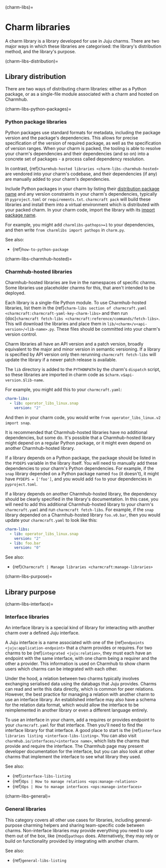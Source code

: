 (charm-libs)=
# Charm libraries

A charm library is a library developed for use in Juju charms. There are two major ways in which these libraries are categorised: the library's distribution method, and the library's purpose.

(charm-libs-distribution)=
## Library distribution

There are two ways of distributing charm libraries: either as a Python package, or as a single-file module associated with a charm and hosted on Charmhub.

(charm-libs-python-packages)=
### Python package libraries

Python packages use standard formats for metadata, including the package version and the package's dependencies. This allows for precise specification of the version of required package, as well as the specification of version ranges. When your charm is packed, the tooling is able to resolve your charm's dependencies and their dependencies (and so on) into a concrete set of packages - a process called dependency resolution.

In contrast, {ref}`Charmhub-hosted libraries <charm-libs-charmhub-hosted>` are vendored into your charm's codebase, and their dependencies (if any) are manually added to your charm's dependencies.

Include Python packages in your charm by listing their [distribution package name](https://packaging.python.org/en/latest/discussions/distribution-package-vs-import-package/#what-s-a-distribution-package) and any version constraints in your charm's dependencies, typically in `pyproject.toml` or `requirements.txt`. `charmcraft pack` will build these libraries and install them into a virtual environment which is distributed with your packed charm. In your charm code, import the library with its [import package name](https://packaging.python.org/en/latest/discussions/distribution-package-vs-import-package/#what-s-an-import-package).

For example, you might add `charmlibs-pathops>=1` to your dependencies, and then write `from charmlibs import pathops` in `charm.py`.

See also:

- {ref}`how-to-python-package`

(charm-libs-charmhub-hosted)=
### Charmhub-hosted libraries

Charmhub-hosted libraries are live in the namespaces of specific charms. Some libraries use placeholder charms for this, that aren't intended to be deployed.

Each library is a single-file Python module. To use Charmhub-hosted libraries, list them in the {ref}`charm-libs section of charmcraft.yaml <charmcraft:charmcraft-yaml-key-charm-libs>` and then run {doc}`charmcraft fetch-libs <charmcraft:reference/commands/fetch-libs>`. This will download the libraries and place them in `lib/<charm>/v<api-version>/<lib-name>.py`. These files should be committed into your charm's version control.

Charm libraries all have an API version and a patch version, broadly equivalent to the major and minor version in semantic versioning. If a library is specified by API version only then rerunning `charmcraft fetch-libs` will update the library if a newer patch release is available.

The `lib` directory is added to the `PYTHONPATH` by the charm's `dispatch` script, so these libraries are imported in charm code as `$charm.v$api-version.$lib-name`.

For example, you might add this to your `charmcraft.yaml`:

```yaml
charm-libs:
  - lib: operator_libs_linux.snap
    version: "2"
```

And then in your charm code, you would write `from operator_libs_linux.v2 import snap`.

It is recommended that Charmhub-hosted libraries have no additional dependencies, but some do. It's possible that a Charmhub-hosted library might depend on a regular Python package, or it might even depend on another Charmhub-hosted library.

If a library depends on a Python package, the package should be listed in the `PYDEPS` variable in the library itself. You will need to manually add these dependencies to your charm's Python dependencies. For example, if the `snap` library depended on a Python package named `foo` (it doesn't), it might have `PYDEPS = ['foo']`, and you would add `foo` to your dependencies in `pyproject.toml`.

If a library depends on another Charmhub-hosted library, the dependency should be clearly specified in the library's documentation. In this case, you will need to add this additional Charmhub-hosted library to your charm's `charmcraft.yaml` and  run `charmcraft fetch-libs`. For example, if the `snap` library depended on a Charmhub-hosted library `foo.v0.bar`, then you would update your `charmcraft.yaml` to look like this:

```yaml
charm-libs:
  - lib: operator_libs_linux.snap
    version: "2"
  - lib: foo.bar
    version: "0"
```

See also:

- {ref}`Charmcraft | Manage libraries <charmcraft:manage-libraries>`

(charm-libs-purpose)=
## Library purpose

(charm-libs-interface)=
### Interface libraries

An interface library is a special kind of library for interacting with another charm over a defined Juju interface.

A Juju interface is a name associated with one of the {ref}`endpoints <juju:application-endpoint>` that a charm provides or requires. For two charms to be {ref}`integrated <juju:relation>`, they must each have an endpoint with the same interface, with one charm being a requirer and the other a provider. This information is used on Charmhub to show charm users which charms can be integrated with each other.

Under the hood, a relation between two charms typically involves exchanging serialised data using the databags that Juju provides. Charms can read and write this data directly, which is common for peer relations. However, the best practice for managing a relation with another charm to use an interface library. An established interface may also have a schema for the relation data format, which would allow the interface to be reimplemented in another library or even a different language entirely.

To use an interface in your charm, add a requires or provides endpoint to your `charmcraft.yaml` for that interface. Then you'll need to find the interface library for that interface. A good place to start is the {ref}`interface libraries listing <interface-libs-listing>`. You can also visit `charmhub.io/interfaces/<interface name>`, which lists the charms that provide and require the interface. The Charmhub page may present developer documentation for the interface, but you can also look at other charms that implement the interface to see what library they used.

See also:

- {ref}`interface-libs-listing`
- {ref}`Ops | How to manage relations <ops:manage-relations>`
- {ref}`Ops | How to manage interfaces <ops:manage-interfaces>`

(charm-libs-general)=
### General libraries

This category covers all other use cases for libraries, including general-purpose charming helpers and sharing team-specific code between charms. Non-interface libraries may provide everything you need to use them out of the box, like {mod}`pathops` does. Alternatively, they may rely or build on functionality provided by integrating with another charm.

See also:

- {ref}`general-libs-listing`

